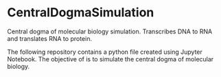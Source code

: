 # CentralDogmaSimulation
Central dogma of molecular biology simulation. Transcribes DNA to RNA and translates RNA to protein. 
<br>

The following repository contains a python file created using Jupyter Notebook. The objective of is to simulate the central dogma of molecular biology.
